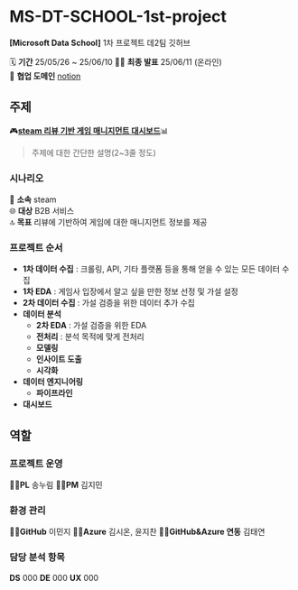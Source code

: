 # MS-DT-SCHOOL-1st-project
**[Microsoft Data School]**
1차 프로젝트 데2팀 깃허브

🗓️ **기간** 25/05/26 ~ 25/06/10 🧑‍🏫 **최종 발표** 25/06/11 (온라인)   
🤝 **협업 도메인** [notion](https://www.notion.so/1-1ef68ae1b2338093865fd3800500753a "데2팀 notion")

## 주제
🎮<ins>**steam 리뷰 기반 게임 매니지먼트 대시보드**</ins>📊   
> 주제에 대한 간단한 설명(2~3줄 정도)

### 시나리오
🏢 **소속** steam    
🌐 **대상** B2B 서비스    
🔝 **목표** 리뷰에 기반하여 게임에 대한 매니지먼트 정보를 제공

### 프로젝트 순서
* **1차 데이터 수집** : 크롤링, API, 기타 플랫폼 등을 통해 얻을 수 있는 모든 데이터 수집   
* **1차 EDA** : 게임사 입장에서 알고 싶을 만한 정보 선정 및 가설 설정   
* **2차 데이터 수집** : 가설 검증을 위한 데이터 추가 수집   
* **데이터 분석**   
  * **2차 EDA** : 가설 검증을 위한 EDA   
  * **전처리** : 분석 목적에 맞게 전처리   
  * **모델링**   
  * **인사이트 도출**   
  * **시각화**   
* **데이터 엔지니어링**   
  * **파이프라인**   
* **대시보드**   

## 역할
### 프로젝트 운영
👩‍🎓**PL** 송누림
👨‍🎓**PM** 김지민

### 환경 관리
👩‍💻**GitHub** 이민지
👨‍💻**Azure** 김시온, 윤지찬
👩‍💻**GitHub&Azure 연동** 김태연

### 담당 분석 항목
**DS** 000
**DE** 000
**UX** 000
